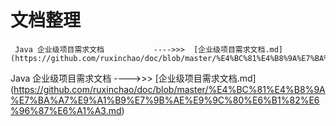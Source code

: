 # 文档整理
~~~~
 Java 企业级项目需求文档           ---->>>  [企业级项目需求文档.md]     (https://github.com/ruxinchao/doc/blob/master/%E4%BC%81%E4%B8%9A%E7%BA%A7%E9%A1%B9%E7%9B%AE%E9%9C%80%E6%B1%82%E6%96%87%E6%A1%A3.md)
~~~~



 Java 企业级项目需求文档           ---->>>  [企业级项目需求文档.md]     (https://github.com/ruxinchao/doc/blob/master/%E4%BC%81%E4%B8%9A%E7%BA%A7%E9%A1%B9%E7%9B%AE%E9%9C%80%E6%B1%82%E6%96%87%E6%A1%A3.md)
